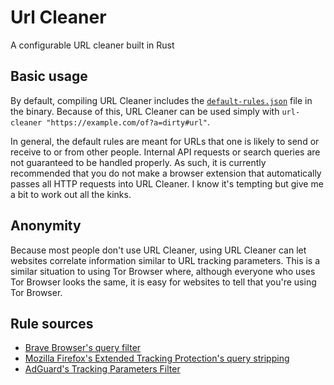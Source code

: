 # Url Cleaner

A configurable URL cleaner built in Rust

## Basic usage

By default, compiling URL Cleaner includes the [`default-rules.json`](default-rules.json) file in the binary. Because of this, URL Cleaner can be used simply with `url-cleaner "https://example.com/of?a=dirty#url"`.

In general, the default rules are meant for URLs that one is likely to send or receive to or from other people. Internal API requests or search queries are not guaranteed to be handled properly.
As such, it is currently recommended that you do not make a browser extension that automatically passes all HTTP requests into URL Cleaner. I know it's tempting but give me a bit to work out all the kinks.

## Anonymity

Because most people don't use URL Cleaner, using URL Cleaner can let websites correlate information similar to URL tracking parameters.
This is a similar situation to using Tor Browser where, although everyone who uses Tor Browser looks the same, it is easy for websites to tell that you're using Tor Browser.

## Rule sources

- [Brave Browser's query filter](https://github.com/brave/brave-core/blob/ed5fa80c20295ab7f82ab22233531bcc241b9700/components/query_filter/utils.cc#L22)
- [Mozilla Firefox's Extended Tracking Protection's query stripping](https://firefox-source-docs.mozilla.org/toolkit/components/antitracking/anti-tracking/query-stripping/index.html)
- [AdGuard's Tracking Parameters Filter](https://github.com/AdguardTeam/AdguardFilters/blob/master/TrackParamFilter/sections)
